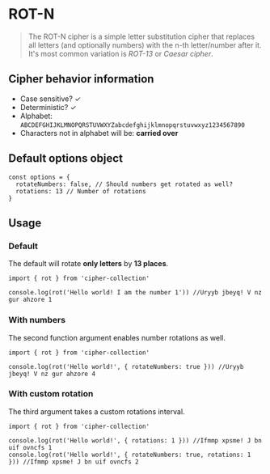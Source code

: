 # ROT-N

>The ROT-N cipher is a simple letter substitution cipher that replaces all letters (and optionally numbers) with
the n-th letter/number after it. It's most common variation is *ROT-13* or *Caesar cipher*.

## Cipher behavior information

* Case sensitive? ✓
* Deterministic? ✓
* Alphabet: `ABCDEFGHIJKLMNOPQRSTUVWXYZabcdefghijklmnopqrstuvwxyz1234567890`
* Characters not in alphabet will be: **carried over**

## Default options object

```
const options = {
  rotateNumbers: false, // Should numbers get rotated as well?
  rotations: 13 // Number of rotations
}
```


## Usage

### Default

The default will rotate **only letters** by **13 places**.

```
import { rot } from 'cipher-collection'

console.log(rot('Hello world! I am the number 1')) //Uryyb jbeyq! V nz gur ahzore 1
```

### With numbers

The second function argument enables number rotations as well.

```
import { rot } from 'cipher-collection'

console.log(rot('Hello world!', { rotateNumbers: true })) //Uryyb jbeyq! V nz gur ahzore 4
```


### With custom rotation

The third argument takes a custom rotations interval.

```
import { rot } from 'cipher-collection'

console.log(rot('Hello world!', { rotations: 1 })) //Ifmmp xpsme! J bn uif ovncfs 1
console.log(rot('Hello world!', { rotateNumbers: true, rotations: 1 })) //Ifmmp xpsme! J bn uif ovncfs 2
```
